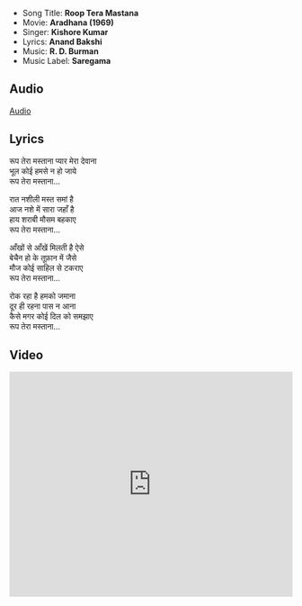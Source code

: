 - Song Title: **Roop Tera Mastana**
- Movie: **Aradhana (1969)**
- Singer: **Kishore Kumar**
- Lyrics: **Anand Bakshi**
- Music: **R. D. Burman**
- Music Label: **Saregama**

## Audio

[Audio](https://github.com/kg-0805/karaoke/blob/main/audio/Kishore%20Kumar/roop_tera_mastana.mp3?raw=true ':include :type=audio controls width=200%')

## Lyrics

रूप तेरा मस्ताना प्यार मेरा देवाना<br>
भूल कोई हमसे न हो जाये<br>
रूप तेरा मस्ताना...<br>

रात नशीली मस्त समां है<br>
आज नशे में सारा जहाँ है<br>
हाय शराबी मौसम बहकाए<br>
रूप तेरा मस्ताना...<br>

आँखों से आँखें मिलती है ऐसे<br>
बेचैन हो के तूफ़ान में जैसे<br>
मौज कोई साहिल से टकराए<br>
रूप तेरा मस्ताना...<br>

रोक रहा है हमको जमाना<br>
दूर ही रहना पास न आना<br>
कैसे मगर कोई दिल को समझाए<br>
रूप तेरा मस्ताना...<br>


## Video

<iframe width=100% height="400" src="https://www.youtube.com/embed/dyEdcOhxJNQ" title="YouTube video player" frameborder="0" allow="accelerometer; autoplay; clipboard-write; encrypted-media; gyroscope; picture-in-picture" allowfullscreen></iframe>